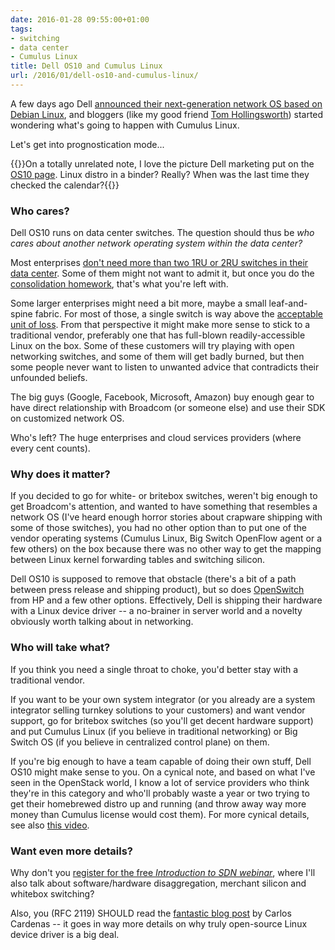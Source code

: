 ```yaml
---
date: 2016-01-28 09:55:00+01:00
tags:
- switching
- data center
- Cumulus Linux
title: Dell OS10 and Cumulus Linux
url: /2016/01/dell-os10-and-cumulus-linux/
---
```

A few days ago Dell [announced their next-generation network OS based on Debian Linux](https://www.dell.com/learn/us/en/uscorp1/press-releases/2016-01-20-dell-raises-the-bar-for-open-networking), and bloggers (like my good friend [Tom Hollingsworth](http://networkingnerd.net/2016/01/20/the-tortoise-and-the-austin-hare/)) started wondering what's going to happen with Cumulus Linux.

Let's get into prognostication mode...

{{<note>}}On a totally unrelated note, I love the picture Dell marketing put on the [OS10 page](https://web.archive.org/web/20160125141829/http://www.dell.com/us/business/p/open-platform-software/pd). Linux distro in a binder? Really? When was the last time they checked the calendar?{{</note>}}
<!--more-->
### Who cares?

Dell OS10 runs on data center switches. The question should thus be *who cares about another network operating system within the data center?*

Most enterprises [don't need more than two 1RU or 2RU switches in their data center](/2014/10/all-you-need-are-two-top-of-rack/). Some of them might not want to admit it, but once you do the [consolidation homework](/2015/11/presentation-all-you-need-are-two/), that's what you're left with.

Some larger enterprises might need a bit more, maybe a small leaf-and-spine fabric. For most of those, a single switch is way above the [acceptable unit of loss](http://kontrolissues.net/2015/03/27/sometimes-size-matters-im-sorry-but-youre-just-not-big-enough/). From that perspective it might make more sense to stick to a traditional vendor, preferably one that has full-blown readily-accessible Linux on the box. Some of these customers will try playing with open networking switches, and some of them will get badly burned, but then some people never want to listen to unwanted advice that contradicts their unfounded beliefs.

The big guys (Google, Facebook, Microsoft, Amazon) buy enough gear to have direct relationship with Broadcom (or someone else) and use their SDK on customized network OS.

Who's left? The huge enterprises and cloud services providers (where every cent counts).

### Why does it matter?

If you decided to go for white- or britebox switches, weren't big enough to get Broadcom's attention, and wanted to have something that resembles a network OS (I've heard enough horror stories about crapware shipping with some of those switches), you had no other option than to put one of the vendor operating systems (Cumulus Linux, Big Switch OpenFlow agent or a few others) on the box because there was no other way to get the mapping between Linux kernel forwarding tables and switching silicon.

Dell OS10 is supposed to remove that obstacle (there's a bit of a path between press release and shipping product), but so does [OpenSwitch](/2016/01/openswitch-deep-dive-on-software-gone/) from HP and a few other options. Effectively, Dell is shipping their hardware with a Linux device driver -- a no-brainer in server world and a novelty obviously worth talking about in networking.

### Who will take what?

If you think you need a single throat to choke, you'd better stay with a traditional vendor.

If you want to be your own system integrator (or you already are a system integrator selling turnkey solutions to your customers) and want vendor support, go for britebox switches (so you'll get decent hardware support) and put Cumulus Linux (if you believe in traditional networking) or Big Switch OS (if you believe in centralized control plane) on them.

If you're big enough to have a team capable of doing their own stuff, Dell OS10 might make sense to you. On a cynical note, and based on what I've seen in the OpenStack world, I know a lot of service providers who think they're in this category and who'll probably waste a year or two trying to get their homebrewed distro up and running (and throw away way more money than Cumulus license would cost them). For more cynical details, see also [this video](https://www.youtube.com/watch?v=ClKEkCRvWTQ).

### Want even more details?

Why don't you [register for the free *Introduction to SDN webinar*](http://www.ipspace.net/Introduction_to_Software_Defined_Networking_(SDN)), where I'll also talk about software/hardware disaggregation, merchant silicon and whitebox switching?

Also, you (RFC 2119) SHOULD read the [fantastic blog post](http://packetpushers.net/industry-needs-open-source-framework-switching-silicon/) by Carlos Cardenas -- it goes in way more details on why truly open-source Linux device driver is a big deal.
